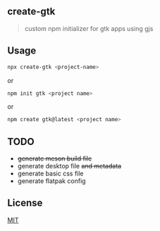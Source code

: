 ## create-gtk

> custom npm initializer for gtk apps using gjs

## Usage

```sh
npx create-gtk <project-name>
```

or

```sh
npm init gtk <project name>
```
or

```sh
npm create gtk@latest <project name>
```

## TODO

* ~~generate meson build file~~
* generate desktop file ~~and metadata~~
* generate basic css file
* generate flatpak config

## License

[MIT](/LICENSE)
